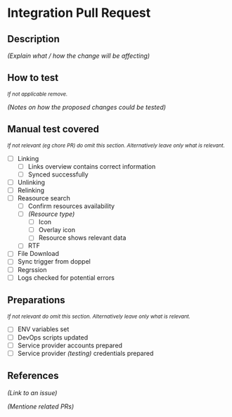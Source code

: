 # Integration Pull Request

## Description

_(Explain what / how the change will be affecting)_

## How to test
_<sub>If not applicable remove.</sub>_

_(Notes on how the proposed changes could be tested)_

## Manual test covered
_<sub>If not relevant (eg chore PR) do omit this section. Alternatively leave only what is relevant.</sub>_

- [ ] Linking
  - [ ] Links overview contains correct information
  - [ ] Synced successfully
- [ ] Unlinking
- [ ] Relinking
- [ ] Reasource search
  - [ ] Confirm resources availability
  - [ ] _(Resource type)_
    - [ ] Icon
    - [ ] Overlay icon
    - [ ] Resource shows relevant data
  - [ ] RTF
- [ ] File Download
- [ ] Sync trigger from doppel
- [ ] Regrssion
- [ ] Logs checked for potential errors

## Preparations
_<sub>If not relevant do omit this section. Alternatively leave only what is relevant.</sub>_

- [ ] ENV variables set
- [ ] DevOps scripts updated
- [ ] Service provider accounts prepared
- [ ] Service provider _(testing)_ credentials prepared

## References

_(Link to an issue)_

_(Mentione related PRs)_

